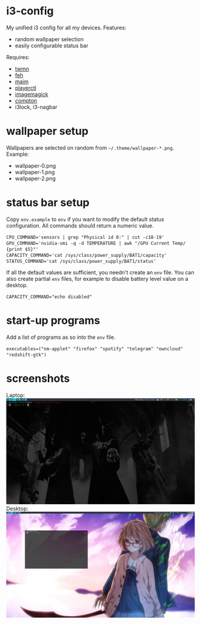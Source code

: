 # i3-config
My unified i3 config for all my devices. Features:
* random wallpaper selection
* easily configurable status bar

Requires:
* [twmn](https://github.com/sboli/Twmn)
* [feh](https://github.com/derf/feh)
* [maim](https://github.com/naelstrof/maim)
* [playerctl](https://github.com/acrisci/playerctl)
* [imagemagick](https://github.com/ImageMagick/ImageMagick)
* [compton](https://github.com/chjj/compton)
* i3lock, i3-nagbar

# wallpaper setup
Wallpapers are selected on random from `~/.theme/wallpaper-*.png`. Example:
* wallpaper-0.png
* wallpaper-1.png
* wallpaper-2.png

# status bar setup
Copy `env.example` to `env` if you want to modify the default status configuration. All commands should return a numeric value.
```
CPU_COMMAND='sensors | grep "Physical id 0:" | cut -c18-19'
GPU_COMMAND='nvidia-smi -q -d TEMPERATURE | awk "/GPU Current Temp/ {print $5}"'
CAPACITY_COMMAND='cat /sys/class/power_supply/BAT1/capacity'
STATUS_COMMAND='cat /sys/class/power_supply/BAT1/status'
```
If all the default values are sufficient, you needn't create an `env` file. You can also create partial `env` files, for example to disable battery level value on a desktop.
```
CAPACITY_COMMAND="echo disabled"
```

# start-up programs
Add a list of programs as so into the `env` file.
```
executables=("nm-applet" "firefox" "spotify" "telegram" "owncloud" "redshift-gtk")
```

# screenshots
Laptop:
![laptop](screenshots/laptop.png)
Desktop:
![desktop](screenshots/desktop.png)
